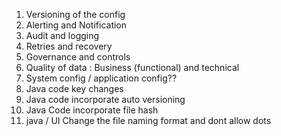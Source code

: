 1. Versioning of the config
2. Alerting and Notification
3. Audit and logging
4. Retries and recovery
5. Governance and controls
6. Quality of data : Business (functional) and technical
7. System config / application config??
8. Java code key changes
9. Java code incorporate auto versioning
10. Java Code incorporate file hash
11. java / UI Change the file naming format and dont allow dots